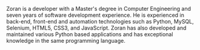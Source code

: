 Zoran is a developer with a Master's degree in Computer Engineering and seven years of software development experience. 
He is experienced in back-end, front-end and automation technologies such as Python, MySQL, Selenium, HTML5, CSS3, and JavaScript. 
Zoran has also developed and maintained various Python based applications and has exceptional knowledge in the same programming language.
